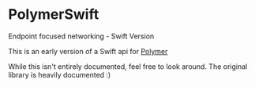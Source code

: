 # PolymerSwift
Endpoint focused networking - Swift Version

This is an early version of a Swift api for <a href="https://github.com/LoganWright/Polymer"> Polymer </a>

While this isn't entirely documented, feel free to look around.  The original library is heavily documented :)

